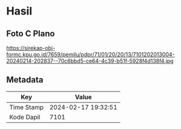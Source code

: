 # Hasil

## Foto C Plano

https://sirekap-obj-formc.kpu.go.id/7659/pemilu/pdpr/71/01/20/20/13/7101202013004-20240214-202837--70c6bbd5-ce64-4c39-b51f-5928f4d138f4.jpg


## Metadata

| Key        | Value               |
| ---------- | ------------------- |
| Time Stamp | 2024-02-17 19:32:51 |
| Kode Dapil | 7101                |



